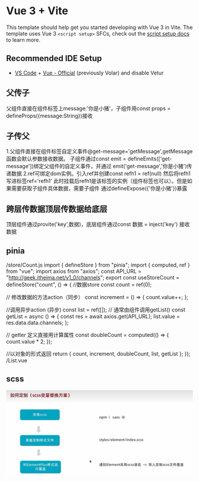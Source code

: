 # Vue 3 + Vite

This template should help get you started developing with Vue 3 in Vite. The template uses Vue 3 `<script setup>` SFCs, check out the [script setup docs](https://v3.vuejs.org/api/sfc-script-setup.html#sfc-script-setup) to learn more.

## Recommended IDE Setup

- [VS Code](https://code.visualstudio.com/) + [Vue - Official](https://marketplace.visualstudio.com/items?itemName=Vue.volar) (previously Volar) and disable Vetur


## 父传子
父组件直接在组件标签上message:'你是小猪'，子组件用const props = defineProps({message:String})接收
## 子传父
1.父组件直接在组件标签自定义事件@get-message='getMessage',getMessage函数会默认参数接收数据。
子组件通过const emit = defineEmits(['get-message'])绑定父组件的自定义事件，并通过
emit('get-message','你是小猪')传递数据
2.ref可绑定dom实例。引入ref并创建const refh1 = ref(null) 然后将refh1写进标签ref='refh1'
此时挂载后refh1是该标签的实例（组件标签也可以）。但是如果需要获取子组件具体数据，需要子组件
通过defineExpose({'你是小猪'})暴露

##  跨层传数据顶层传数据给底层
顶层组件通过provite('key',数据)，底层组件通过const 数据 = inject('key') 接收数据

##  pinia

/store/Count.js
import { defineStore } from "pinia";
import { computed, ref } from "vue";
import axios from "axios";
const API_URL = "http://geek.itheima.net/v1_0/channels";
export const useStoreCount = defineStore("count", () => {
  //数据store
  const count = ref(0);

  // 修改数据的方法action（同步）
  const increment = () => {
    count.value++;
  };

  //调用异步action  (异步)
  const list = ref([]);
  // 通常由组件调用getList()
  const getList = async () => {
    const res = await axios.get(API_URL);
    list.value = res.data.data.channels;
  };

  // getter 定义直接用计算属性
  const doubleCount = computed(() => {
    count.value * 2;
  });

  //以对象的形式返回
  return { count, increment, doubleCount, list, getList };
});
/List.vue
<template>
  <div>
    <h1>我是list组件</h1>
    <h2>{{ count }}</h2>
    <button @click="increment">点击+1</button>
  </div>
  <div>
    <ul>
      <li v-for="item in list" :key="item.id">{{ item.name }}</li>
    </ul>
  </div>
</template>

<script setup>
import { onMounted } from "vue";
import { useStoreCount } from "../store/Count";
import { storeToRefs } from "pinia";
const m = useStoreCount();
// 如果不想写item.name，可以将m结构赋值，但是必须加上storeToRefs，否则会丢失响应式
//函数不需要保证响应式使用正常的解构赋值
const { count, list } = storeToRefs(m);
const { getList, increment } = m;
onMounted(() => {
  getList();
});
</script>

##  scss
![alt text](image.png)


